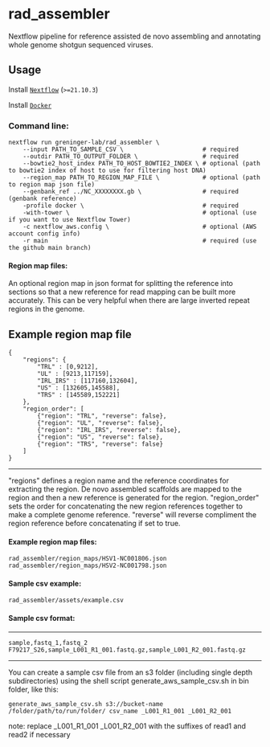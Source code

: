 # rad_assembler
Nextflow pipeline for reference assisted de novo assembling and annotating whole genome shotgun sequenced viruses.

## Usage
Install [`Nextflow`](https://www.nextflow.io/docs/latest/getstarted.html#installation) (`>=21.10.3`)

Install [`Docker`](https://docs.docker.com/engine/installation/)


### Command line:
    nextflow run greninger-lab/rad_assembler \
        --input PATH_TO_SAMPLE_CSV \                      # required
        --outdir PATH_TO_OUTPUT_FOLDER \                  # required
        --bowtie2_host_index PATH_TO_HOST_BOWTIE2_INDEX \ # optional (path to bowtie2 index of host to use for filtering host DNA)
        --region_map PATH_TO_REGION_MAP_FILE \            # optional (path to region map json file)
        --genbank_ref ../NC_XXXXXXXX.gb \                 # required (genbank reference)
        -profile docker \                                 # required
        -with-tower \                                     # optional (use if you want to use Nextflow Tower)
        -c nextflow_aws.config \                          # optional (AWS account config info) 
        -r main                                           # required (use the github main branch)


#### Region map files:
An optional region map in json format for splitting the reference into sections so that a new reference for read mapping can be built more accurately.  This can be very helpful when there are large inverted repeat regions in the genome. 

Example region map file
-----------------------
    {
        "regions": {
            "TRL" : [0,9212],
            "UL" : [9213,117159],
            "IRL_IRS" : [117160,132604],
            "US" : [132605,145588],
            "TRS" : [145589,152221]
        },
        "region_order": [
            {"region": "TRL", "reverse": false}, 
            {"region": "UL", "reverse": false}, 
            {"region": "IRL_IRS", "reverse": false}, 
            {"region": "US", "reverse": false},
            {"region": "TRS", "reverse": false}
        ]
    }
-----------------------

"regions" defines a region name and the reference coordinates for extracting the region.  De novo assembled scaffolds are mapped to the region and then a new reference is generated for the region. 
"region_order" sets the order for concatenating the new region references together to make a complete genome reference.  "reverse" will reverse compliment the region reference before concatenating if set to true.

#### Example region map files:
    rad_assembler/region_maps/HSV1-NC001806.json
    rad_assembler/region_maps/HSV2-NC001798.json


#### Sample csv example:
    rad_assembler/assets/example.csv

#### Sample csv format:
---------
    sample,fastq_1,fastq_2
    F79217_S26,sample_L001_R1_001.fastq.gz,sample_L001_R2_001.fastq.gz
---------

You can create a sample csv file from an s3 folder (including single depth subdirectories) using the shell script generate_aws_sample_csv.sh in bin folder, like this:

    generate_aws_sample_csv.sh s3://bucket-name /folder/path/to/run/folder/ csv_name _L001_R1_001 _L001_R2_001
note:  replace _L001_R1_001 _L001_R2_001 with the suffixes of read1 and read2 if necessary
